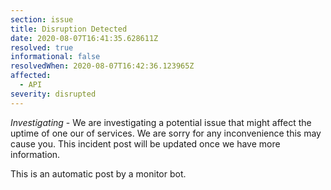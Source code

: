 ```yaml
---
section: issue
title: Disruption Detected
date: 2020-08-07T16:41:35.628611Z
resolved: true
informational: false
resolvedWhen: 2020-08-07T16:42:36.123965Z
affected:
  - API
severity: disrupted
---
```

*Investigating* - We are investigating a potential issue that might affect the uptime of one our of services. We are sorry for any inconvenience this may cause you. This incident post will be updated once we have more information.

This is an automatic post by a monitor bot.
        